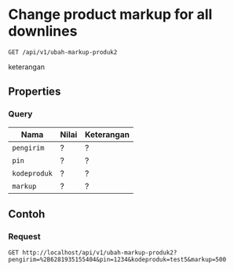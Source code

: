# Change product markup for all downlines
```http
GET /api/v1/ubah-markup-produk2
```
keterangan
## Properties
### Query
Nama  | Nilai | Keterangan
--- | --- | ---
<code>pengirim</code> | ? | ?
<code>pin</code> | ? | ?
<code>kodeproduk</code> | ? | ?
<code>markup</code> | ? | ?

## Contoh

### Request
```http
GET http://localhost/api/v1/ubah-markup-produk2?pengirim=%2B6281935155404&pin=1234&kodeproduk=test5&markup=500
```
